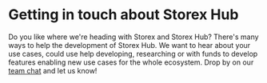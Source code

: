# Getting in touch about Storex Hub

Do you like where we're heading with Storex and Storex Hub? There's many ways to help the development of Storex Hub. We want to hear about your use cases, could use help developing, researching or with funds to develop features enabling new use cases for the whole ecosystem. Drop by on our [team chat](http://join-worldbrain.herokuapp.com/) and let us know!
